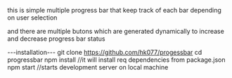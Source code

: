 this is simple multiple progress bar that keep 
track of each bar depending on user selection

and there are multiple butons which are generated dynamically
to increase and decrease progress bar status


---installation---
git clone  https://github.com/hk077/progessbar
cd progressbar
npm install   //it will install req dependencies from package.json
npm start     //starts development server on local machine


